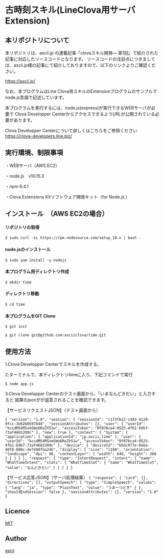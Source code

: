 古時刻スキル(LineClova用サーバExtension)
====

## 本リポジトリについて
本リポジトリは、ascii.jp の連載記事「clovaスキル開発― 第1回」で紹介された記事に対応したソースコードとなります。
ソースコードの注目点につきましては、ascii.jp様の記事にて紹介しておりますので、以下のリンクよりご確認ください。

https://ascii.jp/

なお、本プログラムはLine Clova用スキルのExtensionプログラムのサンプルでnode.js言語で記述しています。

本プログラムを実行するには、node.js(express)が実行できるWEBサーバが必要で
Clova Developper CenterからアクセスできるようURLが公開されている必要があります。

Clova Developper Centerについて詳しくはこちらをご参照ください
https://clova-developers.line.biz/

## 実行環境、制限事項
・WEBサーバ（AWS EC2）

・node.js　v10.15.3

・npm 6.4.1

・Clova Extensions Kitソフトウェア開発キット（for Node.js ）

## インストール　（AWS EC2の場合）
#### リポジトリの取得
`$ sudo curl -sL https://rpm.nodesource.com/setup_10.x | bash -`

#### node.jsのインストール

`$ sudo yum install -y nodejs`

#### 本プログラム用ディレクトリ作成
`$ mkdir time`

#### ディレクトリ移動
`$ cd time`

#### 本プログラムをGIT Clone
`$ git init`

`$ git clone git@github.com:asciiclova/time.git`

## 使用方法

1.Clova Developper Centerでスキルを作成する。

2.ターミナルで、本ディレクトリtimeに入り、下記コマンドで実行

`$ node app.js`

3.Clova Developper Centerのテスト画面から、「いまなんどきだい」と入力すると
結果のjsonがが返答されることを確認できます。

【サービスリクエストJSON】（テスト画面から）

`{
    "version": "1.0",
    "session": {
        "sessionId": "c1f3fb22-c483-4120-9fcc-3e82b0597848",
        "sessionAttributes": {},
        "user": {
            "userId": "kccdM54MSxmSWo6RoZV51w",
            "accessToken": "0f876ca4-0525-4fb1-b9b7-73af46b5399c"
        },
        "new": true
    },
    "context": {
        "System": {
            "application": {
                "applicationId": "jp.ascii.time"
            },
            "user": {
                "userId": "kccdM54MSxmSWo6RoZV51w",
                "accessToken": "0f876ca4-0525-4fb1-b9b7-73af46b5399c"
            },
            "device": {
                "deviceId": "b5dc977e-0ebe-40f8-880c-4e7490fba24b",
                "display": {
                    "size": "l100",
                    "orientation": "landscape",
                    "dpi": 96,
                    "contentLayer": {
                        "width": 640,
                        "height": 360
                    }
                }
            }
        }
    },
    "request": {
        "type": "IntentRequest",
        "intent": {
            "name": "WhatTimeIntent",
            "slots": {
                "WhatTimeSlot": {
                    "name": "WhatTimeSlot",
                    "value": "なんどきだい"
                }
            }
        }
    }
}`

【サービス応答JSON】（サーバ処理結果）
`{
    "response": {
        "card": {},
        "directives": [],
        "outputSpeech": {
            "type": "SimpleSpeech",
            "values": {
                "lang": "ja",
                "type": "PlainText",
                "value": "うま一つどき"
            }
        },
        "shouldEndSession": false
    },
    "sessionAttributes": {},
    "version": "1.0"
}`

## Licence

[MIT](https://github.com/ascii/tool/blob/master/LICENCE)

## Author

[ascii](https://github.com/asciiclova)
